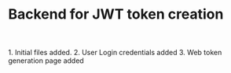 # Backend for JWT token creation
<br>
<br>
1. Initial files added.
2. User Login credentials added
3. Web token generation page added
